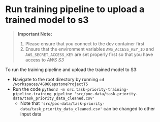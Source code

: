 # Run training pipeline to upload a trained model to s3
> **Important Note:**  
> 1. Please ensure that you connect to the dev container first
> 2. Ensure that the environment variables `AWS_ACCESS_KEY_ID` and `AWS_SECRET_ACCESS_KEY` are set properly first so that you have access to *AWS S3*


To run the training pipeline and upload the trained model to S3:
- Navigate to the root directory by running `cd /workspaces/4G06CapstoneProjectT5`
- Run the code `python3 -m src.task-priority-training-pipeline.training_pipeline 'src/poc-data/task-priority-data/task_priority_data_cleaned.csv'`
    - Note that `'src/poc-data/task-priority-data/task_priority_data_cleaned.csv'` can be changed to other input data
